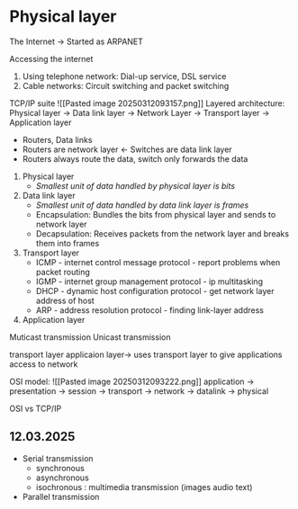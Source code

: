 # Physical layer
The Internet -> Started as ARPANET

Accessing the internet
1. Using telephone network: Dial-up service, DSL service
2. Cable networks: Circuit switching and packet switching

TCP/IP suite ![[Pasted image 20250312093157.png]]
Layered architecture: Physical layer -> Data link layer -> Network Layer -> Transport layer -> Application layer
- Routers, Data links
- Routers are network layer <- Switches are data link layer
- Routers always route the data, switch only forwards the data

1. Physical layer
	- *Smallest unit of data handled by physical layer is bits*
2. Data link layer
	- *Smallest unit of data handled by data link layer is frames*
	- Encapsulation: Bundles the bits from physical layer and sends to network layer
	- Decapsulation: Receives packets from the network layer and breaks them into frames
3. Transport layer
	- ICMP - internet control message protocol - report problems when packet routing
	- IGMP - internet group management protocol - ip multitasking
	- DHCP - dynamic host configuration protocol - get network layer address of host
	- ARP - address resolution protocol - finding link-layer address
4. Application layer

Muticast transmission
Unicast transmission

transport layer
applicaion layer→ uses transport layer to give applications access to network

OSI model: 
![[Pasted image 20250312093222.png]]
application → presentation → session → transport → network → datalink → physical

OSI vs TCP/IP

## 12.03.2025
- Serial transmission
	- synchronous
	- asynchronous
	- isochronous : multimedia transmission (images audio text)
- Parallel transmission